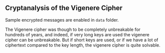 ## Cryptanalysis of the Vigenere Cipher

Sample encrypted messages are enabled in `data` folder.

The Vigenere cipher was though to be completely unbreakable for hundreds of years, and indeed, if very long keys are used the vigenere cipher can be unbreakable. But if short keys are used, or if we have a lot of ciphertext compared to the key length, the vigenere cipher is quite solvable.
